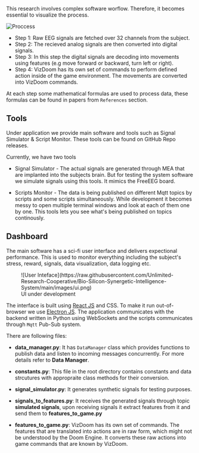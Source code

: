 This research involves complex software worflow. Therefore, it becomes essential to visualize the process. 

![Proccess](https://raw.githubusercontent.com/Unlimited-Research-Cooperative/Human-Brain-Rat/main/images/bidirectional_brain_computer_communication.jpg)

- Step 1: Raw EEG signals are fetched over 32 channels from the subject.
- Step 2: The recieved analog signals are then converted into digital signals.
- Step 3: In this step the digital signals are decoding into movements using features (e.g move forward or backward, turn left or right).
- Step 4: VizDoom has its own set of commands to perform defined action inside of the game environment. The movements are converted into VizDoom commands.

At each step some mathematical formulas are used to process data, these formulas can be found in papers from `References` section.

## Tools

Under application we provide main software and tools such as Signal Simulator & Script Monitor. These tools can be found on GitHub Repo releases.

Currently, we have two tools

- Signal Simulator - The actual signals are generated through MEA that are implanted into the subjects brain. But for testing the system software we simulate signals using this tools. It mimics the FreeEEG board.

- Scripts Monitor - The data is being published on different Mqtt topics by scripts and some scripts simultaneously. While development it becomes messy to open multiple terminal windows and look at each of them one by one. This tools lets you see what's being published on topics continously.

## Dashboard

The main software has a sci-fi user interface and delivers expectional performance. This is used to monitor everything including the subject's stress, reward, signals, data visualization, data logging etc. 

<figure markdown="span">
  ![User Inteface](https://raw.githubusercontent.com/Unlimited-Research-Cooperative/Bio-Silicon-Synergetic-Intelligence-System/main/images/ui.png)
  <figcaption>UI under development</figcaption>
</figure>

The interface is built using [React JS](https://react.dev/) and CSS. To make it run out-of-browser we use [Electron JS](https://electronjs.org). The application communicates with the backend written in Python using WebSockets and the scripts communicates through `Mqtt` Pub-Sub system.

There are following files:

- **data_manager.py**: It has `DataManager` class which provides functions to publish data and listen to incoming messages concurrently. For more details refer to **Data Manager**.

- **constants.py**: This file in the root directory contains constants and data strcutures with appropraite class methods for their conversion.

- **signal_simulator.py**: It generates synthetic signals for testing purposes.

- **signals_to_features.py**: It receives the generated signals through topic **simulated signals**, upon receiving signals it extract features from it and send them to **features_to_game.py**

- **features_to_game.py**: VizDoom has its own set of commands. The features that are translated into actions are in raw form, which might not be understood by the Doom Engine. It converts these raw actions into game commands that are known by VizDoom.

